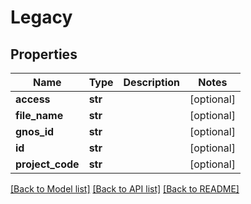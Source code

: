 # Legacy

## Properties
Name | Type | Description | Notes
------------ | ------------- | ------------- | -------------
**access** | **str** |  | [optional] 
**file_name** | **str** |  | [optional] 
**gnos_id** | **str** |  | [optional] 
**id** | **str** |  | [optional] 
**project_code** | **str** |  | [optional] 

[[Back to Model list]](../README.md#documentation-for-models) [[Back to API list]](../README.md#documentation-for-api-endpoints) [[Back to README]](../README.md)



